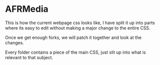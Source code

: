 AFRMedia
========

This is how the current webpage css looks like, I have split it up into parts where its easy to edit without making a major change to the entire CSS.

Once we get enough forks, we will patch it together and look at the changes.

Every folder contains a piece of the main CSS, just slit up into what is relevant to that subject.

